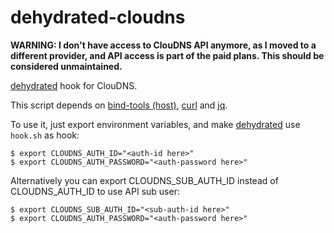 # dehydrated-cloudns

**WARNING: I don't have access to ClouDNS API anymore, as I moved to a different provider, and API access is part of the paid plans. This should be considered unmaintained.**

[dehydrated](https://github.com/lukas2511/dehydrated) hook for ClouDNS.

This script depends on [bind-tools (host)](http://www.isc.org/software/bind), [curl](https://curl.haxx.se/) and [jq](https://stedolan.github.io/jq/).

To use it, just export environment variables, and make [dehydrated](https://github.com/lukas2511/dehydrated) use `hook.sh` as hook:

    $ export CLOUDNS_AUTH_ID="<auth-id here>"
    $ export CLOUDNS_AUTH_PASSWORD="<auth-password here>"

Alternatively you can export CLOUDNS_SUB_AUTH_ID instead of CLOUDNS_AUTH_ID to use API sub user:

    $ export CLOUDNS_SUB_AUTH_ID="<sub-auth-id here>"
    $ export CLOUDNS_AUTH_PASSWORD="<auth-password here>"
